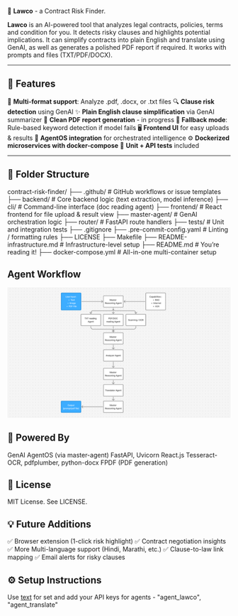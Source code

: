  🤖 **Lawco** - a Contract Risk Finder.

**Lawco** is an AI-powered tool that analyzes legal contracts, policies, terms and condition for you. 
It detects risky clauses and highlights potential implications.
It can simplify contracts into plain English and translate using GenAI, as well as generates a polished PDF report if required.
It works with prompts and files (TXT/PDF/DOCX).

---

## 🚀 Features

📄 **Multi-format support**: Analyze .pdf, .docx, or .txt files
🔍 **Clause risk detection** using GenAI
✨ **Plain English clause simplification** via GenAI summarizer
🧾 **Clean PDF report generation** - in progress
🧠 **Fallback mode**: Rule-based keyword detection if model fails
🖥️ **Frontend UI** for easy uploads & results
🔌 **AgentOS integration** for orchestrated intelligence
⚙️ **Dockerized microservices with docker-compose**
🧪 **Unit + API tests** included

---

## 🧱 Folder Structure

contract-risk-finder/
├── .github/ # GitHub workflows or issue templates
├── backend/ # Core backend logic (text extraction, model inference)
├── cli/ # Command-line interface (doc reading agent)
├── frontend/ # React frontend for file upload & result view
├── master-agent/ # GenAI orchestration logic
├── router/ # FastAPI route handlers
├── tests/ # Unit and integration tests
├── .gitignore
├── .pre-commit-config.yaml # Linting / formatting rules
├── LICENSE
├── Makefile
├── README-infrastructure.md # Infrastructure-level setup
├── README.md # You’re reading it!
├── docker-compose.yml # All-in-one multi-container setup

## Agent Workflow
![alt text](architecture.png)

## 🧠 Powered By
GenAI AgentOS (via master-agent)
FastAPI, Uvicorn
React.js
Tesseract-OCR, pdfplumber, python-docx
FPDF (PDF generation)


## 📑 License
MIT License. See LICENSE.


## 💡 Future Additions
✅ Browser extension (1-click risk highlight)
✅ Contract negotiation insights
✅ More Multi-language support (Hindi, Marathi, etc.)
✅ Clause-to-law link mapping
✅ Email alerts for risky clauses



## ⚙️ Setup Instructions
Use [text](README-infrastructure.md) for set and add your API keys for agents - "agent_lawco", "agent_translate"
 
